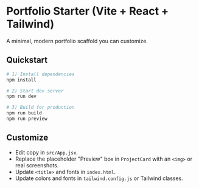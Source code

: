 # Portfolio Starter (Vite + React + Tailwind)

A minimal, modern portfolio scaffold you can customize.

## Quickstart

```bash
# 1) Install dependencies
npm install

# 2) Start dev server
npm run dev

# 3) Build for production
npm run build
npm run preview
```

## Customize

- Edit copy in `src/App.jsx`.
- Replace the placeholder "Preview" box in `ProjectCard` with an `<img>` or real screenshots.
- Update `<title>` and fonts in `index.html`.
- Update colors and fonts in `tailwind.config.js` or Tailwind classes.

